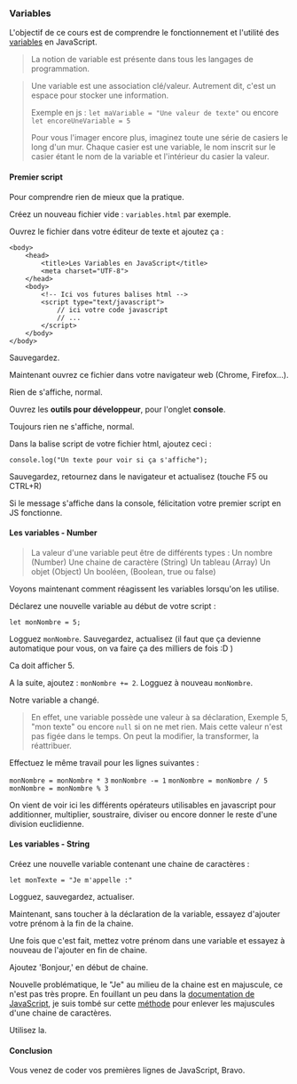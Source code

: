 ### Variables

L'objectif de ce cours est de comprendre le fonctionnement et l'utilité des [variables](https://fr.wikipedia.org/wiki/Variable_(informatique)) en JavaScript.

> La notion de variable est présente dans tous les langages de programmation.

> Une variable est une association clé/valeur. 
> Autrement dit, c'est un espace pour stocker une information.
>
> Exemple en js :
> `let maVariable = "Une valeur de texte"`
> ou encore
> `let encoreUneVariable = 5`
>
> Pour vous l'imager encore plus, imaginez toute une série de casiers le long d'un mur. Chaque casier est une variable, le nom inscrit sur le casier étant le nom de la variable et l'intérieur du casier la valeur.


#### Premier script

Pour comprendre rien de mieux que la pratique.

Créez un nouveau fichier vide : `variables.html` par exemple.

Ouvrez le fichier dans votre éditeur de texte et ajoutez ça :

```
<body>
    <head>
        <title>Les Variables en JavaScript</title>
        <meta charset="UTF-8">
    </head>
    <body>
        <!-- Ici vos futures balises html -->
        <script type="text/javascript">
            // ici votre code javascript
            // ...
        </script>
    </body>
</body>
```

Sauvegardez.

Maintenant ouvrez ce fichier dans votre navigateur web (Chrome, Firefox...).

Rien de s'affiche, normal.

Ouvrez les **outils pour développeur**, pour l'onglet **console**.

Toujours rien ne s'affiche, normal.

Dans la balise script de votre fichier html, ajoutez ceci :

``` 
console.log("Un texte pour voir si ça s'affiche");
```

Sauvegardez, retournez dans le navigateur et actualisez (touche F5 ou CTRL+R)

Si le message s'affiche dans la console, félicitation votre premier script en JS fonctionne.

#### Les variables - Number

> La valeur d'une variable peut être de différents types :
> Un nombre (Number)
> Une chaine de caractère (String)
> Un tableau (Array)
> Un objet (Object)
> Un booléen, (Boolean, true ou false) 

Voyons maintenant comment réagissent les variables lorsqu'on les utilise.

Déclarez une nouvelle variable au début de votre script :

```
let monNombre = 5;
```

Logguez `monNombre`. Sauvegardez, actualisez (il faut que ça devienne automatique pour vous, on va faire ça des milliers de fois :D )

Ca doit afficher 5.

A la suite, ajoutez : `monNombre += 2`. Logguez à nouveau `monNombre`.

Notre variable a changé.

> En effet, une variable possède une valeur à sa déclaration, Exemple 5, "mon texte" ou encore `null` si on ne met rien.
> Mais cette valeur n'est pas figée dans le temps. On peut la modifier, la transformer, la réattribuer.

Effectuez le même travail pour les lignes suivantes :

`monNombre = monNombre * 3`
`monNombre -= 1`
`monNombre = monNombre / 5`
`monNombre = monNombre % 3`

On vient de voir ici les différents opérateurs utilisables en javascript pour additionner, multiplier, soustraire, diviser ou encore donner le reste d'une division euclidienne.

#### Les variables - String

Créez une nouvelle variable contenant une chaine de caractères :

`let monTexte = "Je m'appelle :"`

Logguez, sauvegardez, actualiser.

Maintenant, sans toucher à la déclaration de la variable, essayez d'ajouter votre prénom à la fin de la chaine.

Une fois que c'est fait, mettez votre prénom dans une variable et essayez à nouveau de l'ajouter en fin de chaine.

Ajoutez 'Bonjour,' en début de chaine.

Nouvelle problématique, le "Je" au milieu de la chaine est en majuscule, ce n'est pas très propre.
En fouillant un peu dans la [documentation de JavaScript](https://developer.mozilla.org/fr/docs/Web/JavaScript), je suis tombé sur cette [méthode](https://developer.mozilla.org/fr/docs/Web/JavaScript/Reference/Objets_globaux/String/toLowerCase) pour enlever les majuscules d'une chaine de caractères.

Utilisez la.

#### Conclusion

Vous venez de coder vos premières lignes de JavaScript, Bravo.
